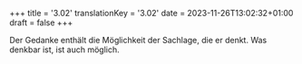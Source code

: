 +++
title = '3.02'
translationKey = '3.02'
date = 2023-11-26T13:02:32+01:00
draft = false
+++

Der Gedanke enthält die Möglichkeit der Sachlage, die er denkt. Was denkbar ist, ist auch möglich.
